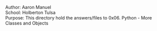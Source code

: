 Author: Aaron Manuel<br/>
School: Holberton Tulsa<br/>
Purpose: This directory hold the answers/files to 0x06. Python - More Classes and Objects<br/>
